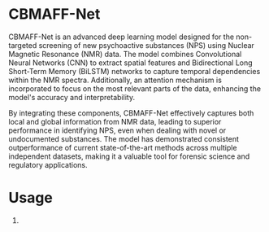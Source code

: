 # CBMAFF-Net
CBMAFF-Net is an advanced deep learning model designed for the non-targeted screening of new psychoactive substances (NPS) using Nuclear Magnetic Resonance (NMR) data. The model combines Convolutional Neural Networks (CNN) to extract spatial features and Bidirectional Long Short-Term Memory (BiLSTM) networks to capture temporal dependencies within the NMR spectra. Additionally, an attention mechanism is incorporated to focus on the most relevant parts of the data, enhancing the model's accuracy and interpretability.

By integrating these components, CBMAFF-Net effectively captures both local and global information from NMR data, leading to superior performance in identifying NPS, even when dealing with novel or undocumented substances. The model has demonstrated consistent outperformance of current state-of-the-art methods across multiple independent datasets, making it a valuable tool for forensic science and regulatory applications.
# Usage
1.
